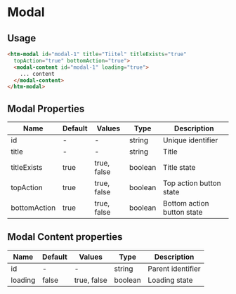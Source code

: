# Modal

## Usage

```html
<htm-modal id="modal-1" title="Tiitel" titleExists="true"
  topAction="true" bottomAction="true">
  <modal-content id="modal-1" loading="true">
    ... content
  </modal-content>
</htm-modal>
```

## Modal Properties

| Name  | Default  | Values  |  Type | Description  |
|---|---|---|---|---|
| id | - | - | string | Unique identifier
| title | - | - | string | Title
| titleExists | true | true, false | boolean | Title state
| topAction | true | true, false | boolean | Top action button state
| bottomAction | true | true, false | boolean | Bottom action button state

## Modal Content properties

| Name  | Default  | Values  |  Type | Description  |
|---|---|---|---|---|
| id | - | - | string | Parent identifier
| loading | false | true, false | boolean | Loading state
